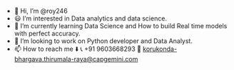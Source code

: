 - 👋 Hi, I’m @roy246
- 😃 I’m interested in Data analytics and data science.
- 💝 I’m currently learning Data Science and How to build Real time models with perfect accuracy.
- 💞️ I’m looking to work on Python developer and Data Analyst.
- 📫 How to reach me ⬇️
                     📞 +91 9603668293
                     📩 korukonda-bhargava.thirumala-raya@capgemini.com

